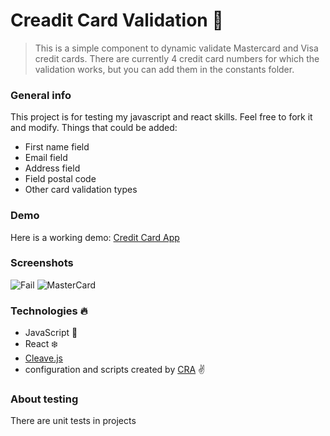 # Creadit Card Validation :rocket:

> This is a simple component to dynamic validate Mastercard and Visa credit cards. There are currently 4 credit card numbers for which the validation works, but you can add them in the constants folder.

### General info

This project is for testing my javascript and react skills. Feel free to fork it and modify. Things that could be added:

- First name field
- Email field
- Address field
- Field postal code
- Other card validation types

### Demo

Here is a working demo: [Credit Card App](https://www.kg.glogow.pl/projects/websites/CreditCard/)

### Screenshots

![Fail](/assets/img/fail.png)
![MasterCard](/assets/img/mastercardImg.png)

### Technologies :fire:

- JavaScript :muscle:
- React :snowflake:
- [Cleave.js](https://nosir.github.io/cleave.js/)
- configuration and scripts created by [CRA](https://github.com/facebook/create-react-app) :v:

### About testing

There are unit tests in projects
